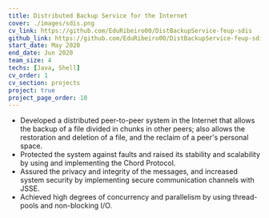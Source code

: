 ```yaml
---
title: Distributed Backup Service for the Internet
cover: ./images/sdis.png
cv_link: https://github.com/EduRibeiro00/DistBackupService-feup-sdis
github_link: https://github.com/EduRibeiro00/DistBackupService-feup-sdis
start_date: May 2020
end_date: Jun 2020
team_size: 4
techs: [Java, Shell]
cv_order: 1
cv_section: projects
project: true
project_page_order: 10
---
```

* Developed a distributed peer-to-peer system in the Internet that allows the backup of a file divided in chunks in other peers; also allows the restoration and deletion of a file, and the reclaim of a peer's personal space.
* Protected the system against faults and raised its stability and scalability by using and implementing the Chord Protocol.
* Assured the privacy and integrity of the messages, and increased system security by implementing secure communication channels with JSSE.
* Achieved high degrees of concurrency and parallelism by using thread-pools and non-blocking I/O.